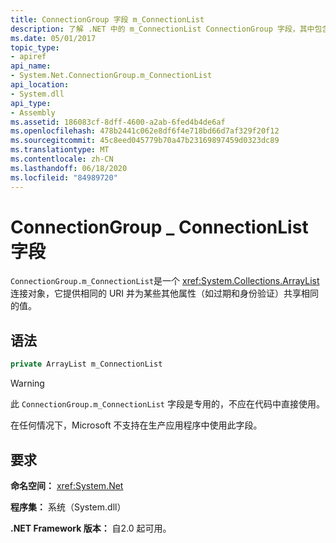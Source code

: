 ```yaml
---
title: ConnectionGroup 字段 m_ConnectionList
description: 了解 .NET 中的 m_ConnectionList ConnectionGroup 字段，其中包含为其他属性提供相同 URI 和共享值的连接对象。
ms.date: 05/01/2017
topic_type:
- apiref
api_name:
- System.Net.ConnectionGroup.m_ConnectionList
api_location:
- System.dll
api_type:
- Assembly
ms.assetid: 186083cf-8dff-4600-a2ab-6fed4b4de6af
ms.openlocfilehash: 478b2441c062e8df6f4e718bd66d7af329f20f12
ms.sourcegitcommit: 45c8eed045779b70a47b23169897459d0323dc89
ms.translationtype: MT
ms.contentlocale: zh-CN
ms.lasthandoff: 06/18/2020
ms.locfileid: "84989720"
---
```

# <a name="connectiongroupm_connectionlist-field"></a>ConnectionGroup \_ ConnectionList 字段

`ConnectionGroup.m_ConnectionList`是一个 <xref:System.Collections.ArrayList> 连接对象，它提供相同的 URI 并为某些其他属性（如过期和身份验证）共享相同的值。

## <a name="syntax"></a>语法
  
```csharp  
private ArrayList m_ConnectionList
```

> [!WARNING]
> 此 `ConnectionGroup.m_ConnectionList` 字段是专用的，不应在代码中直接使用。
>
> 在任何情况下，Microsoft 不支持在生产应用程序中使用此字段。

## <a name="requirements"></a>要求

**命名空间：** <xref:System.Net>

**程序集：** 系统（System.dll）

**.NET Framework 版本：** 自2.0 起可用。

